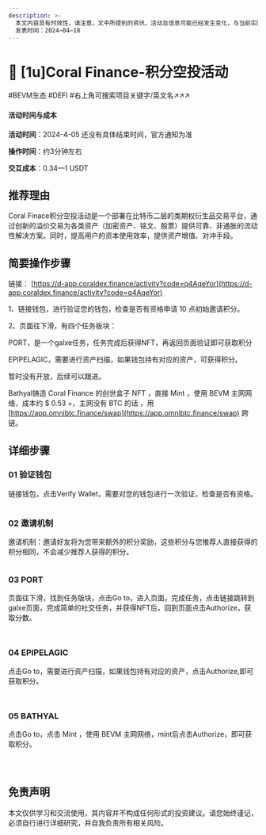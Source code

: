 ```yaml
---
description: >-
  本文内容具有时效性，请注意，文中所提到的资讯、活动及信息可能已经发生变化，与当前实际情况有所不同。我们建议您在做出任何决策之前，始终进行自主研究和验证。
  发表时间：2024—04—18
---
```


# 🛞 \[1u]Coral Finance-积分空投活动

\#BEVM生态 #DEFI #右上角可搜索项目关键字/英文名↗↗↗

#### 活动时间与成本 <a href="#huo-dong-shi-jian-yu-cheng-ben" id="huo-dong-shi-jian-yu-cheng-ben"></a>

**活动时间**：2024-4-05 还没有具体结束时间，官方通知为准

**操作时间**：约3分钟左右

**交互成本**：0.34—1 USDT

## 推荐理由 <a href="#tui-jian-li-you" id="tui-jian-li-you"></a>

Coral Finace积分空投活动是一个部署在比特币二层的类期权衍生品交易平台，通过创新的溢价交易为各类资产（加密资产、铭文、股票）提供可靠、非通胀的流动性解决方案。同时，提高用户的资本使用效率，提供资产增值、对冲手段。

## 简要操作步骤 <a href="#jian-yao-cao-zuo-bu-zhou" id="jian-yao-cao-zuo-bu-zhou"></a>

链接：  [https://d-app.coraldex.finance/activity?code=q4AqeYor](https://d-app.coraldex.finance/activity?code=q4AqeYor)

1、链接钱包，进行验证您的钱包，检查是否有资格申请 10 点初始邀请积分。

2、页面往下滑，有四个任务板块：

PORT，是一个galxe任务，任务完成后获得NFT，再返回页面验证即可获取积分

EPIPELAGIC，需要进行资产扫描，如果钱包持有对应的资产，可获得积分。

暂时没有开放，后续可以跟进。

Bathyal铸造 Coral Finance 的创世盒子 NFT ，直接 Mint ，使用 BEVM 主网网络，成本约 $ 0.53 +，主网没有 BTC 的话 ，用 [https://app.omnibtc.finance/swap](https://app.omnibtc.finance/swap) 跨链。

## 详细步骤 <a href="#xiang-xi-bu-zhou" id="xiang-xi-bu-zhou"></a>

### **01 验证钱包**

链接钱包，点击Verify Wallet，需要对您的钱包进行一次验证，检查是否有资格。

<figure><img src="../.gitbook/assets/image (272).png" alt=""><figcaption></figcaption></figure>

### **02 邀请机制**

邀请机制：邀请好友将为您带来额外的积分奖励，这些积分与您推荐人直接获得的积分相同，不会减少推荐人获得的积分。

<figure><img src="../.gitbook/assets/image (273).png" alt=""><figcaption></figcaption></figure>

### **03 PORT**

页面往下滑，找到任务版块，点击Go to，进入页面，完成任务，点击链接跳转到galxe页面，完成简单的社交任务，并获得NFT后，回到页面点击Authorize，获取分数。

<figure><img src="../.gitbook/assets/image (275).png" alt=""><figcaption></figcaption></figure>

<figure><img src="../.gitbook/assets/image (276).png" alt=""><figcaption></figcaption></figure>

### **04 EPIPELAGIC**

点击Go to，需要进行资产扫描，如果钱包持有对应的资产，点击Authorize,即可获取积分。

<figure><img src="../.gitbook/assets/image (277).png" alt=""><figcaption></figcaption></figure>

<figure><img src="../.gitbook/assets/image (278).png" alt=""><figcaption></figcaption></figure>

### **05 BATHYAL**

点击Go to，点击 Mint ，使用 BEVM 主网网络，mint后点击Authorize，即可获取积分。

<figure><img src="../.gitbook/assets/image (279).png" alt=""><figcaption></figcaption></figure>

<figure><img src="../.gitbook/assets/image (280).png" alt=""><figcaption></figcaption></figure>

<figure><img src="../.gitbook/assets/image (281).png" alt=""><figcaption></figcaption></figure>



## 免责声明 <a href="#mian-ze-sheng-ming" id="mian-ze-sheng-ming"></a>

本文仅供学习和交流使用，其内容并不构成任何形式的投资建议。请您始终谨记，必须自行进行详细研究，并自我负责所有相关风险。
